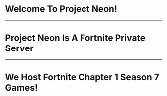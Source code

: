 # Welcome To Project Neon!
-------------------------
# Project Neon Is A Fortnite Private Server
------------------------
# We Host Fortnite Chapter 1 Season 7 Games!
